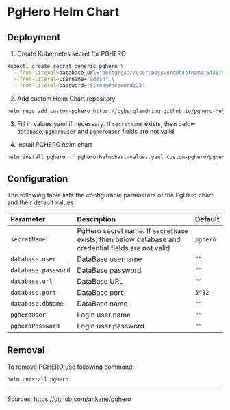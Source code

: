 # PgHero Helm Chart
## Deployment

1. Create Kubernetes secret for PGHERO

```bash
kubectl create secret generic pghero \
  --from-literal=database_url='postgres://user:password@hostname:5432/dbname' \
  --from-literal=username='admin' \
  --from-literal=password='StrongPassword123'
```

2. Add custom Helm Chart repository

```bash
helm repo add custom-pghero https://cyberglamdring.github.io/pghero-helmchart/ && helm repo update 
```

3. Fill in values.yaml if necessary. If `secretName` exists, then below `database`, `pgheroUser` and `pgheroUser` fields are not valid

4. Install PGHERO helm chart

```bash
helm install pghero -f pghero-helmchart-values.yaml custom-pghero/pghero 
```
## Configuration

The following table lists the configurable parameters of the PgHero chart and their default values

| Parameter | Description | Default |
|:---|:---|:---|
| `secretName` | PgHero secret name. If `secretName` exists, then below database and credential fields are not valid | `pghero` |
| `database.user` | DataBase username | `""` |
| `database.password` | DataBase password | `""` |
| `database.url` | DataBase URL | `""` |
| `database.port` | DataBase port | `5432` |
| `database.dbName` | DataBase name | `""` |
| `pgheroUser` | Login user name | `""` |
| `pgheroPassword` | Login user password | `""` |

## Removal

To remove PGHERO use following command: 

```bash
helm unistall pghero
```

---
Sources: https://github.com/ankane/pghero
